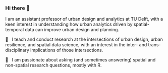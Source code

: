 ### Hi there 👋

I am an assistant professor of urban design and analytics at TU Delft, with a keen interest in understanding how urban analytics driven by spatial-temporal data can improve urban design and planning. 

🌱  &nbsp; I teach and conduct research at the intersections of urban design, urban resilience, and spatial data science, with an interest in the inter- and trans-disciplinary implications of those intersections.

🔭  &nbsp; I am passionate about asking (and sometimes answering) spatial and non-spatial research questions, mostly with R.

<!-- [![Claudiu's GitHub stats](https://github-readme-stats.vercel.app/api?username=cforgaci)](https://github.com/anuraghazra/github-readme-stats) -->
